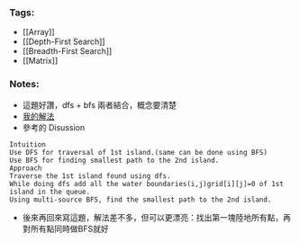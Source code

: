 ### Tags:
- [[Array]]
- [[Depth-First Search]]
- [[Breadth-First Search]]
- [[Matrix]]
### Notes:
- 這題好讚，dfs + bfs 兩者結合，概念要清楚
- [我的解法](https://leetcode.com/problems/shortest-bridge/submissions/954241518/)
- 參考的 Disussion
```
Intuition
Use DFS for traversal of 1st island.(same can be done using BFS)
Use BFS for finding smallest path to the 2nd island.
Approach
Traverse the 1st island found using dfs.
While doing dfs add all the water boundaries(i,j)grid[i][j]=0 of 1st island in the queue.
Using multi-source BFS, find the smallest path to the 2nd island.
```
- 後來再回來寫這題，解法差不多，但可以更漂亮：找出第一塊陸地所有點，再對所有點同時做BFS就好


